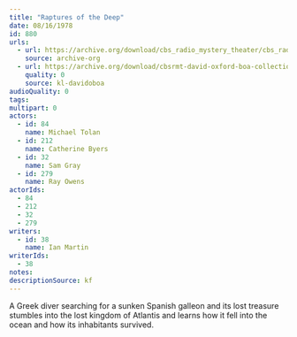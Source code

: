 ```yaml
---
title: "Raptures of the Deep"
date: 08/16/1978
id: 880
urls: 
  - url: https://archive.org/download/cbs_radio_mystery_theater/cbs_radio_mystery_theater-0851-0900.zip/cbs_radio_mystery_theater-0851-0900%2Fcbsrmt_0880_raptures_of_the_deep.mp3
    source: archive-org
  - url: https://archive.org/download/cbsrmt-david-oxford-boa-collection/CBSRMT-780816-0880-Raptures-of-the-Deep-(128-48)_WBBM-JE-{BoA}.mp3
    quality: 0
    source: kl-davidoboa
audioQuality: 0
tags: 
multipart: 0
actors:  
  - id: 84
    name: Michael Tolan  
  - id: 212
    name: Catherine Byers  
  - id: 32
    name: Sam Gray  
  - id: 279
    name: Ray Owens
actorIds:  
  - 84  
  - 212  
  - 32  
  - 279
writers:  
  - id: 38
    name: Ian Martin
writerIds:  
  - 38
notes: 
descriptionSource: kf
---
```

A Greek diver searching for a sunken Spanish galleon and its lost treasure stumbles into the lost kingdom of Atlantis and learns how it fell into the ocean and how its inhabitants survived.